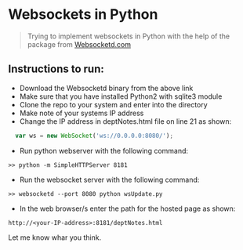 # Websockets in Python

> Trying to implement websockets in Python with the help of the package from [Websocketd.com](http://websocketd.com/)

## Instructions to run:
* Download the Websocketd binary from the above link
* Make sure that you have installed Python2 with sqlite3 module
* Clone the repo to your system and enter into the directory
* Make note of your systems IP address
* Change the IP address in deptNotes.html file on line 21 as shown:
```javascript
  var ws = new WebSocket('ws://0.0.0.0:8080/');
```
* Run python webserver with the following command:
~~~
>> python -m SimpleHTTPServer 8181
~~~
* Run the websocket server with the following command:
~~~
>> websocketd --port 8080 python wsUpdate.py
~~~
* In the web browser/s enter the path for the hosted page as shown:
~~~
http://<your-IP-address>:8181/deptNotes.html
~~~
Let me know whar you think.
